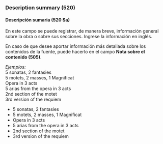 ### Description summary (520)

#### Descripción sumaria (520 $a)
En este campo se puede registrar, de manera breve, información general sobre la obra o sobre sus secciones. Ingrese la información en inglés.

En caso de que desee aportar información más detallada sobre los contenidos de la fuente, puede hacerlo en el campo **Nota sobre el contenido (505)**.

_Ejemplos:_  
5 sonatas, 2 fantasies  
5 motets, 2 masses, 1 Magnificat   
Opera in 3 acts   
5 arias from the opera in 3 acts   
2nd section of the motet   
3rd version of the requiem

- 5 sonatas, 2 fantasies
- 5 motets, 2 masses, 1 Magnificat
- Opera in 3 acts
- 5 arias from the opera in 3 acts
- 2nd section of the motet
- 3rd version of the requiem
